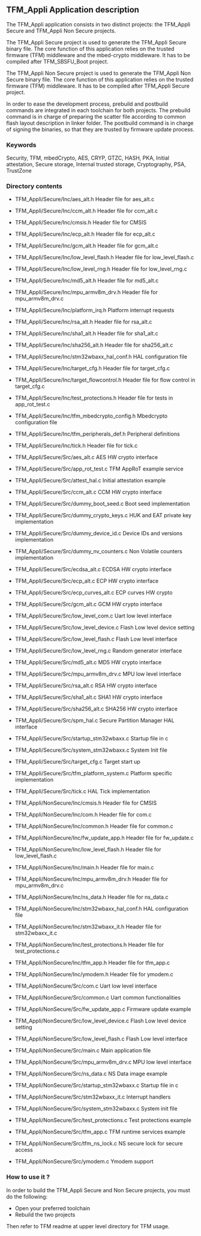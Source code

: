 ## <b>TFM_Appli Application description</b>

The TFM_Appli application consists in two distinct projects: the TFM_Appli
Secure and TFM_Appli Non Secure projects.

The TFM_Appli Secure project is used to generate the TFM_Appli Secure binary file.
The core function of this application relies on the trusted firmware (TFM) middleware and
the mbed-crypto middleware.
It has to be compiled after TFM_SBSFU_Boot project.

The TFM_Appli Non Secure project is used to generate the TFM_Appli Non Secure binary file.
The core function of this application relies on the trusted firmware (TFM) middleware.
It has to be compiled after TFM_Appli Secure project.

In order to ease the development process, prebuild and postbuild commands are
integrated in each toolchain for both projects.
The prebuild command is in charge of preparing the scatter file according to
common flash layout description in linker folder.
The postbuild command is in charge of signing the binaries, so that they are
trusted by firmware update process.

### <b>Keywords</b>

Security, TFM, mbedCrypto, AES, CRYP, GTZC, HASH, PKA,
Initial attestation, Secure storage, Internal trusted storage,
Cryptography, PSA, TrustZone

### <b>Directory contents</b>

  - TFM_Appli/Secure/Inc/aes_alt.h               Header file for aes_alt.c
  - TFM_Appli/Secure/Inc/ccm_alt.h               Header file for ccm_alt.c
  - TFM_Appli/Secure/Inc/cmsis.h                 Header file for CMSIS
  - TFM_Appli/Secure/Inc/ecp_alt.h               Header file for ecp_alt.c
  - TFM_Appli/Secure/Inc/gcm_alt.h               Header file for gcm_alt.c
  - TFM_Appli/Secure/Inc/low_level_flash.h       Header file for low_level_flash.c
  - TFM_Appli/Secure/Inc/low_level_rng.h         Header file for low_level_rng.c
  - TFM_Appli/Secure/Inc/md5_alt.h               Header file for md5_alt.c
  - TFM_Appli/Secure/Inc/mpu_armv8m_drv.h        Header file for mpu_armv8m_drv.c
  - TFM_Appli/Secure/Inc/platform_irq.h          Platform interrupt requests
  - TFM_Appli/Secure/Inc/rsa_alt.h               Header file for rsa_alt.c
  - TFM_Appli/Secure/Inc/sha1_alt.h              Header file for sha1_alt.c
  - TFM_Appli/Secure/Inc/sha256_alt.h            Header file for sha256_alt.c
  - TFM_Appli/Secure/Inc/stm32wbaxx_hal_conf.h    HAL configuration file
  - TFM_Appli/Secure/Inc/target_cfg.h            Header file for target_cfg.c
  - TFM_Appli/Secure/Inc/target_flowcontrol.h    Header file for flow control in target_cfg.c
  - TFM_Appli/Secure/Inc/test_protections.h      Header file for tests in app_rot_test.c
  - TFM_Appli/Secure/Inc/tfm_mbedcrypto_config.h Mbedcrypto configuration file
  - TFM_Appli/Secure/Inc/tfm_peripherals_def.h   Peripheral definitions
  - TFM_Appli/Secure/Inc/tick.h                  Header file for tick.c

  - TFM_Appli/Secure/Src/aes_alt.c               AES HW crypto interface
  - TFM_Appli/Secure/Src/app_rot_test.c          TFM AppRoT example service
  - TFM_Appli/Secure/Src/attest_hal.c            Initial attestation example
  - TFM_Appli/Secure/Src/ccm_alt.c               CCM HW crypto interface
  - TFM_Appli/Secure/Src/dummy_boot_seed.c       Boot seed implementation
  - TFM_Appli/Secure/Src/dummy_crypto_keys.c     HUK and EAT private key implementation
  - TFM_Appli/Secure/Src/dummy_device_id.c       Device IDs and versions implementation
  - TFM_Appli/Secure/Src/dummy_nv_counters.c     Non Volatile counters implementation
  - TFM_Appli/Secure/Src/ecdsa_alt.c             ECDSA HW crypto interface
  - TFM_Appli/Secure/Src/ecp_alt.c               ECP HW crypto interface
  - TFM_Appli/Secure/Src/ecp_curves_alt.c        ECP curves HW crypto
  - TFM_Appli/Secure/Src/gcm_alt.c               GCM HW crypto interface
  - TFM_Appli/Secure/Src/low_level_com.c         Uart low level interface
  - TFM_Appli/Secure/Src/low_level_device.c      Flash Low level device setting
  - TFM_Appli/Secure/Src/low_level_flash.c       Flash Low level interface
  - TFM_Appli/Secure/Src/low_level_rng.c         Random generator interface
  - TFM_Appli/Secure/Src/md5_alt.c               MD5 HW crypto interface
  - TFM_Appli/Secure/Src/mpu_armv8m_drv.c        MPU low level interface
  - TFM_Appli/Secure/Src/rsa_alt.c               RSA HW crypto interface
  - TFM_Appli/Secure/Src/sha1_alt.c              SHA1 HW crypto interface
  - TFM_Appli/Secure/Src/sha256_alt.c            SHA256 HW crypto interface
  - TFM_Appli/Secure/Src/spm_hal.c               Secure Partition Manager HAL interface
  - TFM_Appli/Secure/Src/startup_stm32wbaxx.c     Startup file in c
  - TFM_Appli/Secure/Src/system_stm32wbaxx.c      System Init file
  - TFM_Appli/Secure/Src/target_cfg.c            Target start up
  - TFM_Appli/Secure/Src/tfm_platform_system.c   Platform specific implementation
  - TFM_Appli/Secure/Src/tick.c                  HAL Tick implementation

  - TFM_Appli/NonSecure/Inc/cmsis.h              Header file for CMSIS
  - TFM_Appli/NonSecure/Inc/com.h                Header file for com.c
  - TFM_Appli/NonSecure/Inc/common.h             Header file for common.c
  - TFM_Appli/NonSecure/Inc/fw_update_app.h      Header file for fw_update.c
  - TFM_Appli/NonSecure/Inc/low_level_flash.h    Header file for low_level_flash.c
  - TFM_Appli/NonSecure/Inc/main.h               Header file for main.c
  - TFM_Appli/NonSecure/Inc/mpu_armv8m_drv.h     Header file for mpu_armv8m_drv.c
  - TFM_Appli/NonSecure/Inc/ns_data.h            Header file for ns_data.c
  - TFM_Appli/NonSecure/Inc/stm32wbaxx_hal_conf.h HAL configuration file
  - TFM_Appli/NonSecure/Inc/stm32wbaxx_it.h       Header file for stm32wbaxx_it.c
  - TFM_Appli/NonSecure/Inc/test_protections.h   Header file for test_protections.c
  - TFM_Appli/NonSecure/Inc/tfm_app.h            Header file for tfm_app.c
  - TFM_Appli/NonSecure/Inc/ymodem.h             Header file for ymodem.c

  - TFM_Appli/NonSecure/Src/com.c                Uart low level interface
  - TFM_Appli/NonSecure/Src/common.c             Uart common functionalities
  - TFM_Appli/NonSecure/Src/fw_update_app.c      Firmware update example
  - TFM_Appli/NonSecure/Src/low_level_device.c   Flash Low level device setting
  - TFM_Appli/NonSecure/Src/low_level_flash.c    Flash Low level interface
  - TFM_Appli/NonSecure/Src/main.c               Main application file
  - TFM_Appli/NonSecure/Src/mpu_armv8m_drv.c     MPU low level interface
  - TFM_Appli/NonSecure/Src/ns_data.c            NS Data image example
  - TFM_Appli/NonSecure/Src/startup_stm32wbaxx.c  Startup file in c
  - TFM_Appli/NonSecure/Src/stm32wbaxx_it.c       Interrupt handlers
  - TFM_Appli/NonSecure/Src/system_stm32wbaxx.c   System init file
  - TFM_Appli/NonSecure/Src/test_protections.c   Test protections example
  - TFM_Appli/NonSecure/Src/tfm_app.c            TFM runtime services example
  - TFM_Appli/NonSecure/Src/tfm_ns_lock.c        NS secure lock for secure access
  - TFM_Appli/NonSecure/Src/ymodem.c             Ymodem support

### <b>How to use it ?</b>

In order to build the TFM_Appli Secure and Non Secure projects, you must do the
following:
 - Open your preferred toolchain
 - Rebuild the two projects

Then refer to TFM readme at upper level directory for TFM usage.
